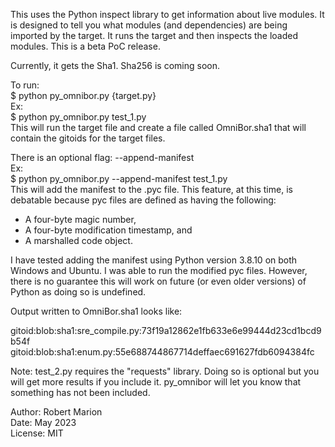 
This uses the Python inspect library to get information about live modules. It is designed to tell you what modules (and dependencies) are being imported by the target. It runs the target and then inspects the loaded modules.  This is a beta PoC release.  

Currently, it gets the Sha1. Sha256 is coming soon.  

To run:  
$ python py_omnibor.py {target.py}  
Ex:  
$ python py_omnibor.py test_1.py  
This will run the target file and create a file called OmniBor.sha1 that will contain the gitoids for the target files.  
  
There is an optional flag: --append-manifest  
Ex:  
$ python  py_omnibor.py --append-manifest test_1.py  
This will add the manifest to the .pyc file. This feature, at this time, is debatable because pyc files are defined as having the following:  
* A four-byte magic number,  
* A four-byte modification timestamp, and  
* A marshalled code object.  

I have tested adding the manifest using Python version 3.8.10 on both Windows and Ubuntu. I was able to run the modified pyc files. However, there is no guarantee this will work on future (or even older versions) of Python as doing so is undefined.  

Output written to OmniBor.sha1 looks like:  

gitoid:blob:sha1:sre_compile.py:73f19a12862e1fb633e6e99444d23cd1bcd9b54f
gitoid:blob:sha1:enum.py:55e688744867714deffaec691627fdb6094384fc

Note: test_2.py requires the "requests" library. Doing so is optional but you will get more results if you include it. py_omnibor will let you know that something has not been included.  

Author: Robert Marion  
Date: May 2023  
License: MIT  
